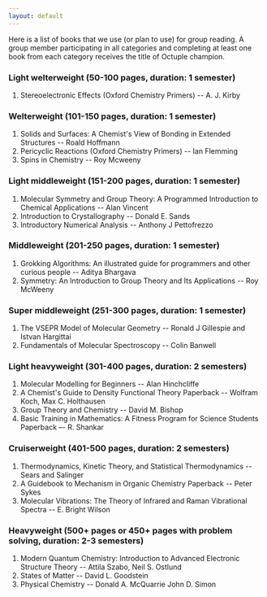 ```yaml
---
layout: default
---
```

Here is a list of books that we use (or plan to use) for group reading. A group member participating in all categories and completing at least one book from each category receives the title of Octuple champion.

### Light welterweight (50-100 pages, duration: 1 semester)
1. Stereoelectronic Effects (Oxford Chemistry Primers) -- A. J. Kirby      

### Welterweight (101-150 pages, duration: 1 semester)
1. Solids and Surfaces: A Chemist's View of Bonding in Extended Structures -- Roald Hoffmann   
2. Pericyclic Reactions (Oxford Chemistry Primers) -- Ian Flemming
3. Spins in Chemistry -- Roy Mcweeny

### Light middleweight (151-200 pages, duration: 1 semester)
1. Molecular Symmetry and Group Theory: A Programmed Introduction to Chemical Applications -- Alan Vincent   
2. Introduction to Crystallography -- Donald E. Sands   
3. Introductory Numerical Analysis -- Anthony J Pettofrezzo   

### Middleweight (201-250 pages, duration: 1 semester)
1. Grokking Algorithms: An illustrated guide for programmers and other curious people -- Aditya Bhargava   
2. Symmetry: An Introduction to Group Theory and Its Applications -- Roy McWeeny    

### Super middleweight (251-300 pages, duration: 1 semester)
1. The VSEPR Model of Molecular Geometry -- Ronald J Gillespie and Istvan Hargittai    
2. Fundamentals of Molecular Spectroscopy -- Colin Banwell     

### Light heavyweight (301-400 pages, duration: 2 semesters)
1. Molecular Modelling for Beginners -- Alan Hinchcliffe    
2. A Chemist's Guide to Density Functional Theory Paperback -- Wolfram Koch, Max C. Holthausen 
3. Group Theory and Chemistry -- David M. Bishop    
4. Basic Training in Mathematics: A Fitness Program for Science Students Paperback –- R. Shankar    

### Cruiserweight (401-500 pages, duration: 2 semesters)
1. Thermodynamics, Kinetic Theory, and Statistical Thermodynamics -- Sears and Salinger   
2. A Guidebook to Mechanism in Organic Chemistry Paperback -- Peter Sykes   
3. Molecular Vibrations: The Theory of Infrared and Raman Vibrational Spectra -- E. Bright Wilson    

### Heavyweight (500+ pages or 450+ pages with problem solving, duration: 2-3 semesters) 
1. Modern Quantum Chemistry: Introduction to Advanced Electronic Structure Theory -- Attila Szabo, Neil S. Ostlund   
2. States of Matter -- David L. Goodstein   
3. Physical Chemistry -- Donald A. McQuarrie John D. Simon    



